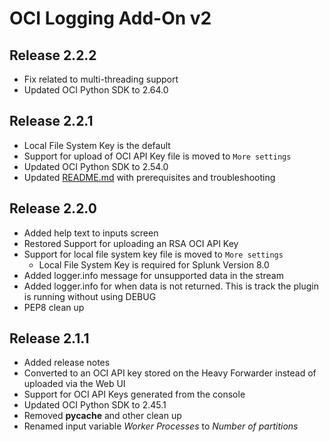 # OCI Logging Add-On v2

## Release 2.2.2
- Fix related to multi-threading support
- Updated OCI Python SDK to 2.64.0

## Release 2.2.1
- Local File System Key is the default
- Support for upload of OCI API Key file is moved to `More settings`
- Updated OCI Python SDK to 2.54.0
- Updated [README.md](README.md) with prerequisites and troubleshooting

## Release 2.2.0
- Added help text to inputs screen
- Restored Support for uploading an RSA OCI API Key 
- Support for local file system key file is moved to `More settings`
    - Local File System Key is required for Splunk Version 8.0
- Added logger.info message for unsupported data in the stream
- Added logger.info for when data is not returned.  This is track the plugin is running without using DEBUG
- PEP8 clean up

## Release 2.1.1
- Added release notes
- Converted to an OCI API key stored on the Heavy Forwarder instead of uploaded via the Web UI
- Support for OCI API Keys generated from the console
- Updated OCI Python SDK to 2.45.1
- Removed __pycache__ and other clean up
- Renamed input variable *Worker Processes* to *Number of partitions*